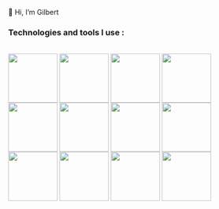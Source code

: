 👋 Hi, I’m Gilbert

### Technologies and tools I use :

<div style="dispaly: inline_block"><br/>
    <img align="center" width="100" height="100" src="https://cdn.jsdelivr.net/gh/devicons/devicon@latest/icons/html5/html5-original.svg"/> 
    <img align="center" width="100" height="100" src="https://cdn.jsdelivr.net/gh/devicons/devicon@latest/icons/git/git-original.svg" />
    <img align="center" width="100" height="100" src="https://cdn.jsdelivr.net/gh/devicons/devicon@latest/icons/python/python-original.svg" />
    <img align="center" width="100" height="100" src="https://cdn.jsdelivr.net/gh/devicons/devicon@latest/icons/mysql/mysql-original-wordmark.svg" />
    <img align="center" width="100" height="100" src="https://cdn.jsdelivr.net/gh/devicons/devicon@latest/icons/css3/css3-original.svg" />
    <img align="center" width="100" height="100" src="https://cdn.jsdelivr.net/gh/devicons/devicon@latest/icons/javascript/javascript-original.svg" />
    <img align="center" width="100" height="100" src="https://cdn.jsdelivr.net/gh/devicons/devicon@latest/icons/sqlite/sqlite-original.svg" />
    <img align="center" width="100" height="100" src="https://cdn.jsdelivr.net/gh/devicons/devicon@latest/icons/java/java-original.svg" />
    <img align="center" width="100" height="100" src="https://cdn.jsdelivr.net/gh/devicons/devicon@latest/icons/django/django-plain.svg" />
    <img align="center" width="100" height="100" src="https://cdn.jsdelivr.net/gh/devicons/devicon@latest/icons/fastapi/fastapi-original.svg" />
    <img align="center" width="100" height="100" src="https://cdn.jsdelivr.net/gh/devicons/devicon@latest/icons/postman/postman-original.svg" />
    <img align="center" width="100" height="100" src="https://cdn.jsdelivr.net/gh/devicons/devicon@latest/icons/flask/flask-original.svg" />
          
   
        

